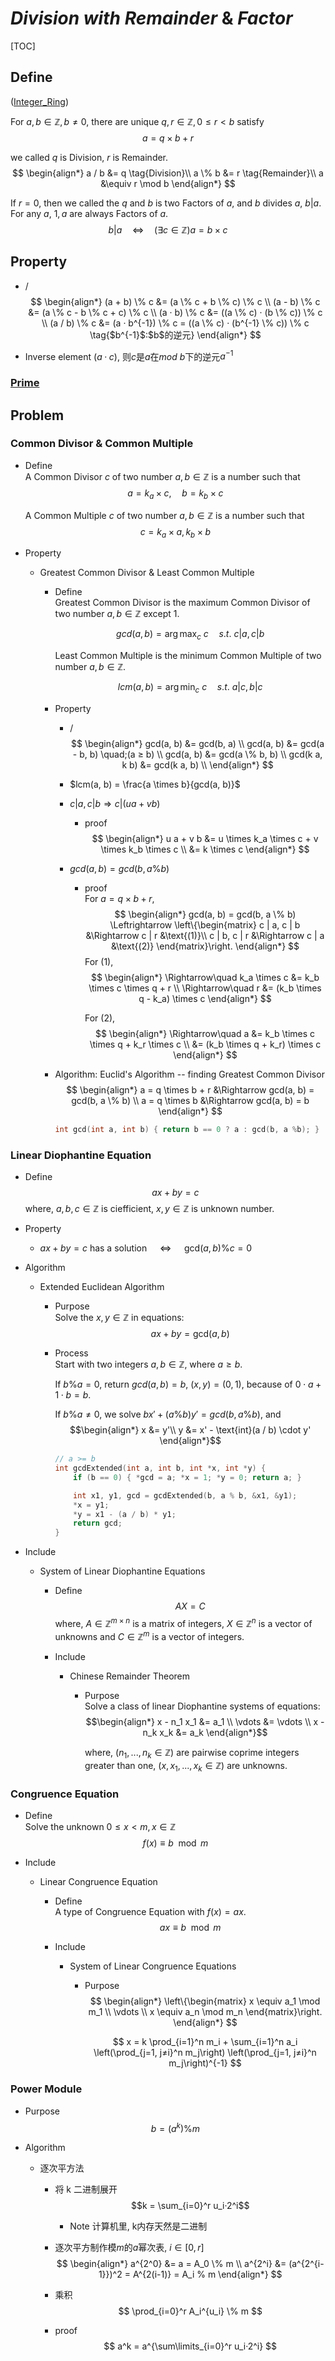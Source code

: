 # $Division\ with\ Remainder\ \&\ Factor$

[TOC]

## Define

([Integer_Ring](./Integer_Ring.md))

For $a,b \in \mathbb Z, b \neq 0$, there are unique $q,r\in \mathbb Z, 0 ≤ r < b$ satisfy
$$
a = q \times b + r
$$

we called $q$ is Division, $r$ is Remainder.
$$
\begin{align*}
  a / b &= q  \tag{Division}\\
  a \% b &= r  \tag{Remainder}\\
  a &\equiv r \mod b
\end{align*}
$$

If $r = 0$, then we called the $q$ and $b$ is two Factors of $a$, and $b$ divides $a$, $b | a$. For any $a$, $1, a$ are always Factors of $a$.
$$
b | a \quad\Leftrightarrow\quad (\exists c \in \mathbb Z) a = b \times c
$$

## Property  

- /
  $$
  \begin{align*}
    (a + b) \% c &= (a \% c + b \% c) \% c  \\
    (a - b) \% c &= (a \% c - b \% c + c) \% c  \\
    (a · b) \% c &= ((a \% c) · (b \% c)) \% c  \\
    (a / b) \% c &= (a · b^{-1}) \% c = ((a \% c) · (b^{-1} \% c)) \% c  \tag{$b^{-1}$:$b$的逆元}
  \end{align*}
  $$

- Inverse element
  $(a · c) % b = 1$, 则$c$是$a$在$mod\ b$下的逆元$a^{-1}$

### [Prime](./Prime.md)



## Problem

### Common Divisor & Common Multiple

- Define  
  A Common Divisor $c$ of two number $a, b \in \mathbb Z$ is a number such that 
  $$
  a = k_a \times c, \quad b = k_b \times c
  $$

  A Common Multiple $c$ of two number $a, b \in \mathbb Z$ is a number such that 
  $$
  c = k_a \times a, k_b \times b
  $$

- Property
  * Greatest Common Divisor & Least Common Multiple
    - Define  
      Greatest Common Divisor is the maximum Common Divisor of two number $a, b \in \mathbb Z$ except $1$. 

      $$
      gcd(a, b) = \arg\max_c\ c \quad s.t.\ c | a, c | b
      $$

      Least Common Multiple is the minimum Common Multiple of two number $a, b \in \mathbb Z$.

      $$
      lcm(a, b) = \arg\min_c\ c \quad s.t.\ a | c, b | c
      $$
      
    - Property
      - /
        $$
        \begin{align*}
          gcd(a, b) &= gcd(b, a)  \\
          gcd(a, b) &= gcd(a - b, b) \quad;(a ≥ b)  \\
          gcd(a, b) &= gcd(a \% b, b)  \\
          gcd(k a, k b) &= gcd(k a, b)  \\
        \end{align*}
        $$

      - $lcm(a, b) = \frac{a \times b}{gcd(a, b)}$

      - $c | a, c | b \Rightarrow c | (u a + v b)$ 
        - proof
          $$
          \begin{align*}  
            u a + v b 
            &= u \times k_a \times c + v \times k_b \times c \\
            &= k \times c
          \end{align*}
          $$

      - $gcd(a, b) = gcd(b, a \% b)$
        - proof  
          For $a = q \times b + r$,  
          $$
          \begin{align*}  
            gcd(a, b) = gcd(b, a \% b) \Leftrightarrow \left\{\begin{matrix}
            c | a, c | b &\Rightarrow  c | r  &\text{(1)}\\
            c | b, c | r &\Rightarrow  c | a  &\text{(2)}
            \end{matrix}\right.
          \end{align*}
          $$
          For (1), 
          $$
          \begin{align*}
            \Rightarrow\quad k_a \times c &= k_b \times c \times q + r  \\
            \Rightarrow\quad r &= (k_b \times q - k_a) \times c  
          \end{align*}
          $$
  
          For (2), 
          $$
          \begin{align*}
            \Rightarrow\quad a 
            &= k_b \times c \times q + k_r  \times c  \\
            &= (k_b \times q + k_r)  \times c
          \end{align*}
          $$
  
    - Algorithm: Euclid's Algorithm -- finding Greatest Common Divisor
      $$
      \begin{align*}
        a = q \times b + r &\Rightarrow gcd(a, b) = gcd(b, a \% b)  \\
        a = q \times b &\Rightarrow gcd(a, b) = b
      \end{align*}
      $$
  
      ```cpp
      int gcd(int a, int b) { return b == 0 ? a : gcd(b, a %b); }
      ```

### Linear Diophantine Equation

- Define
  $$a x + b y = c$$
  where, $a, b, c \in \mathbb Z$ is ciefficient, $x, y  \in \mathbb Z$ is unknown number.

- Property
  - $ax + by = c$ has a solution $\quad\Leftrightarrow\quad$ $\text{gcd}(a, b) \% c = 0$

- Algorithm
  * Extended Euclidean Algorithm
    - Purpose  
      Solve the $x, y  \in \mathbb Z$ in equations:
      $$a x + b y = \text{gcd}(a, b)$$

    - Process  
      Start with two integers $a, b \in \mathbb Z$, where $a \ge b$.

      If $b \% a = 0$, return $gcd(a, b) = b$, $(x, y) = (0, 1)$, because of $0 \cdot a + 1 \cdot b = b$.

      If $b \% a \neq 0$, we solve $b x' + (a \% b) y' = gcd(b, a \% b)$, and
      $$\begin{align*}
        x &= y'\\
        y &= x' - \text{int}(a / b) \cdot y'
      \end{align*}$$

      ```c
      // a >= b
      int gcdExtended(int a, int b, int *x, int *y) {
          if (b == 0) { *gcd = a; *x = 1; *y = 0; return a; }
      
          int x1, y1, gcd = gcdExtended(b, a % b, &x1, &y1);
          *x = y1;
          *y = x1 - (a / b) * y1;
          return gcd;
      }
      ```

- Include
  * System of Linear Diophantine Equations
    - Define  
      $$A X = C$$ 
      where, $A \in \mathbb Z^{m \times n}$ is a matrix of integers, $X \in \mathbb Z^n$ is a vector of unknowns and $C \in \mathbb Z^m$ is a vector of integers.

    - Include
      * Chinese Remainder Theorem
        - Purpose   
          Solve a class of linear Diophantine systems of equations: 
          $$\begin{align*}
            x - n_1 x_1 &= a_1  \\
            \vdots &= \vdots  \\
            x - n_k x_k &= a_k
          \end{align*}$$  
          
          where, $(n_1, ..., n_k \in \mathbb Z)$ are pairwise coprime integers greater than one, $(x, x_1, ..., x_k \in \mathbb Z)$ are unknowns.

### Congruence Equation

- Define  
  Solve the unknown $0 \le x < m, x \in \mathbb Z$ 
  $$
  f(x) \equiv b \mod m
  $$

- Include
  * Linear Congruence Equation
    - Define  
      A type of Congruence Equation with $f(x) = a x$.
      $$
      a x \equiv b \mod m
      $$

    - Include
      * System of Linear Congruence Equations
        - Purpose
          $$
          \begin{align*}
            \left\{\begin{matrix} x \equiv a_1 \mod m_1 \\ \vdots \\ x \equiv a_n \mod m_n \end{matrix}\right.
          \end{align*}
          $$

          $$
          x = k \prod_{i=1}^n m_i + \sum_{i=1}^n a_i \left(\prod_{j=1, j≠i}^n m_j\right) \left(\prod_{j=1, j≠i}^n m_j\right)^{-1}
          $$

### Power Module

- Purpose
  $$
  b = (a^k) \% m
  $$

- Algorithm
  - 逐次平方法
    - 将 k 二进制展开
      $$k = \sum_{i=0}^r u_i·2^i$$

      - Note
        计算机里, k内存天然是二进制

    - 逐次平方制作模$m$的$a$幂次表, $i\in[0,r]$
      $$
      \begin{align*}
        a^{2^0} &= a = A_0 \% m  \\
        a^{2^i} &= (a^{2^{i-1}})^2 = A^{2(i-1)} = A_i % m
      \end{align*}
      $$

    - 乘积
      $$
      \prod_{i=0}^r A_i^{u_i} \% m
      $$
    
    - proof
      $$
      a^k = a^{\sum\limits_{i=0}^r u_i·2^i}
      $$
